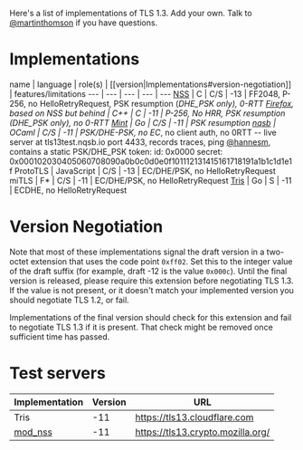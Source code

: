 Here's a list of implementations of TLS 1.3.  Add your own.  Talk to [@martinthomson](/martinthomson) if you have questions.

# Implementations

name | language | role(s) | [[version|Implementations#version-negotiation]] | features/limitations
--- | --- | --- | --- | ---
[NSS](https://hg.mozilla.org/projects/nss) | C | C/S | -13 | FF2048, P-256, no HelloRetryRequest, PSK resumption (*DHE_PSK only), 0-RTT
[Firefox](https://hg.mozilla.org/mozilla-central), based on NSS but behind | C++ | C |  -11 | P-256, No HRR, PSK resumption (DHE_PSK only), no 0-RTT
[Mint](https://github.com/bifurcation/mint) | Go | C/S | -11 | PSK resumption
[nqsb](https://github.com/mirleft/ocaml-tls/tree/tls13) | OCaml | C/S | -11 | PSK/DHE-PSK, no EC*, no client auth, no 0RTT -- live server at tls13test.nqsb.io port 4433, records traces, ping [@hannesm](https://github.com/hannesm), contains a static PSK/DHE_PSK token: id: 0x0000 secret: 0x000102030405060708090a0b0c0d0e0f101112131415161718191a1b1c1d1e1f
ProtoTLS | JavaScript | C/S | -13 | EC/DHE/PSK, no HelloRetryRequest
miTLS | F* | C/S | -11 | EC/DHE/PSK, no HelloRetryRequest
[Tris](https://github.com/cloudflare/tls-tris) | Go | S | -11 | ECDHE, no HelloRetryRequest

# Version Negotiation

Note that most of these implementations signal the draft version in a two-octet extension that uses the code point `0xff02`.  Set this to the integer value of the draft suffix (for example, draft -12 is the value `0x000c`).  Until the final version is released, please require this extension before negotiating TLS 1.3.  If the value is not present, or it doesn't match your implemented version you should negotiate TLS 1.2, or fail.

Implementations of the final version should check for this extension and fail to negotiate TLS 1.3 if it is present.  That check might be removed once sufficient time has passed.

# Test servers

Implementation | Version | URL
--- | --- | ---
Tris | -11 | https://tls13.cloudflare.com 
[mod_nss](https://fedorahosted.org/mod_nss/) | -11 | https://tls13.crypto.mozilla.org/ 
